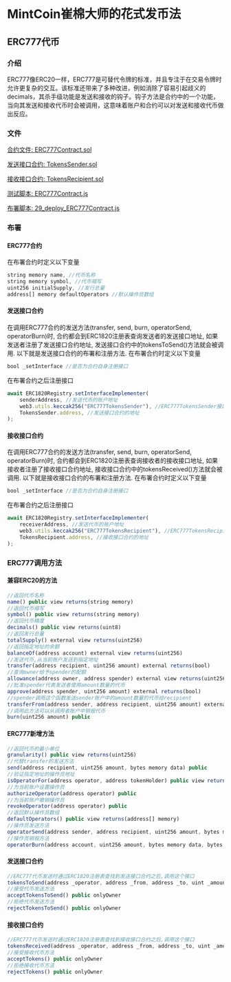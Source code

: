 # MintCoin崔棉大师的花式发币法

## ERC777代币

### 介绍

ERC777像ERC20一样，ERC777是可替代令牌的标准，并且专注于在交易令牌时允许更复杂的交互。该标准还带来了多种改进，例如消除了容易引起歧义的decimals，其杀手级功能是发送和接收的钩子。钩子方法是合约中的一个功能，当向其发送和接收代币时会被调用，这意味着账户和合约可以对发送和接收代币做出反应。

### 文件

[合约文件: ERC777Contract.sol](https://github.com/biaggii/MintCoin/tree/master/contracts/ERC777/ERC777Contract.sol)

[发送接口合约: TokensSender.sol](https://github.com/biaggii/MintCoin/tree/master/contracts/ERC777/TokensSender.sol)

[接收接口合约: TokensRecipient.sol](https://github.com/biaggii/MintCoin/tree/master/contracts/ERC777/TokensRecipient.sol)

[测试脚本: ERC777Contract.js](https://github.com/biaggii/MintCoin/tree/master/test/ERC777/ERC777Contract.js)

[布署脚本: 29_deploy_ERC777Contract.js](https://github.com/biaggii/MintCoin/tree/master/migrations/29_deploy_ERC777Contract.js)

### 布署

#### ERC777合约
在布署合约时定义以下变量

```javascript
string memory name, //代币名称
string memory symbol, //代币缩写
uint256 initialSupply, //发行总量
address[] memory defaultOperators //默认操作员数组
```

#### 发送接口合约

在调用ERC777合约的发送方法(transfer, send, burn, operatorSend, operatorBurn)时, 合约都会到ERC1820注册表查询发送者的发送接口地址, 如果发送者注册了发送接口合约地址, 发送接口合约中的tokensToSend()方法就会被调用. 以下就是发送接口合约的布署和注册方法.
在布署合约时定义以下变量

```javascript
bool _setInterface //是否为合约自身注册接口
```

在布署合约之后注册接口

```javascript
await ERC1820Registry.setInterfaceImplementer(
    senderAddress, //发送代币的账户地址
    web3.utils.keccak256("ERC777TokensSender"), //ERC777TokensSender接口的keccak256哈希值
    TokensSender.address, //发送接口合约的地址
);
```

#### 接收接口合约

在调用ERC777合约的发送方法(transfer, send, burn, operatorSend, operatorBurn)时, 合约都会到ERC1820注册表查询接收者的接收接口地址, 如果接收者注册了接收接口合约地址, 接收接口合约中的tokensReceived()方法就会被调用. 以下就是接收接口合约的布署和注册方法.
在布署合约时定义以下变量

```javascript
bool _setInterface //是否为合约自身注册接口
```

在布署合约之后注册接口

```javascript
await ERC1820Registry.setInterfaceImplementer(
    receiverAddress, //发送代币的账户地址
    web3.utils.keccak256("ERC777TokensRecipient"), //ERC777TokensRecipient接口的keccak256哈希值
    TokensRecipient.address, //接收接口合约的地址
);
```

### ERC777调用方法

#### 兼容ERC20的方法

```javascript
//返回代币名称
name() public view returns(string memory)
//返回代币缩写
symbol() public view returns(string memory)
//返回代币精度
decimals() public view returns(uint8)
//返回发行总量
totalSupply() external view returns(uint256)
//返回指定地址的余额
balanceOf(address account) external view returns(uint256)
//发送代币,从当前账户发送到指定地址
transfer(address recipient, uint256 amount) external returns(bool)
//查询owner给予spender的配额
allowance(address owner, address spender) external view returns(uint256)
//批准spender代表发送者使用amount数量的代币
approve(address spender, uint256 amount) external returns(bool)
//spender调用这个函数发送sender账户中的amount数量的代币给recipient
transferFrom(address sender, address recipient, uint256 amount) external returns(bool)
//调用此方法可以从调用者账户中销毁代币
burn(uint256 amount) public
```

#### ERC777新增方法

```javascript
//返回代币的最小单位
granularity() public view returns(uint256)
//代替transfer的发送方法
send(address recipient, uint256 amount, bytes memory data) public
//验证指定地址的操作员地址
isOperatorFor(address operator, address tokenHolder) public view returns(bool)
//为当前账户设置操作员
authorizeOperator(address operator) public
//为当前账户撤销操作员
revokeOperator(address operator) public
//返回默认操作员数组
defaultOperators() public view returns(address[] memory)
//操作员发送方法
operatorSend(address sender, address recipient, uint256 amount, bytes memory data, bytes memory operatorData)
//操作员销毁方法
operatorBurn(address account, uint256 amount, bytes memory data, bytes memory operatorData) public
```

#### 发送接口合约

```javascript
//ERC777代币发送时通过ERC1820注册表查找到发送接口合约之后,调用这个接口
tokensToSend(address _operator, address _from, address _to, uint _amount, bytes calldata _data, bytes calldata _operatorData) external
//接受代币发送方法
acceptTokensToSend() public onlyOwner
//拒绝代币发送方法
rejectTokensToSend() public onlyOwner
```

#### 接收接口合约

```javascript
//ERC777代币发送时通过ERC1820注册表查找到接收接口合约之后,调用这个接口
tokensReceived(address _operator, address _from, address _to, uint _amount, bytes calldata _data, bytes calldata _operatorData) external
//接受接收代币方法
acceptTokens() public onlyOwner
//拒绝接收代币方法
rejectTokens() public onlyOwner
```

